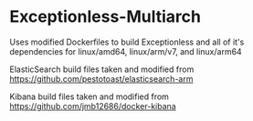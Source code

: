 # Exceptionless-Multiarch

Uses modified Dockerfiles to build Exceptionless and all of it's dependencies for linux/amd64, linux/arm/v7, and linux/arm64

ElasticSearch build files taken and modified from https://github.com/pestotoast/elasticsearch-arm

Kibana build files taken and modified from https://github.com/jmb12686/docker-kibana

